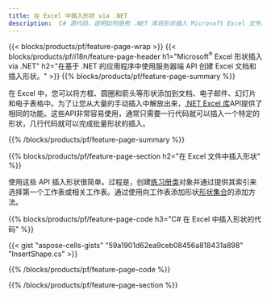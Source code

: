 ```yaml
---
title: 在 Excel 中插入形状 via .NET
description:  C# 源代码，说明如何使用 .NET 库将形状插入 Microsoft Excel 文件。
---
```

{{< blocks/products/pf/feature-page-wrap >}}
{{< blocks/products/pf/i18n/feature-page-header h1="Microsoft<sup>&reg;</sup> Excel 形状插入 via .NET" h2="在基于 .NET 的应用程序中使用服务器端 API 创建 Excel 文档和插入形状。" >}}
{{% blocks/products/pf/feature-page-summary %}}

在 Excel 中，您可以将方框、圆圈和箭头等形状添加到文档、电子邮件、幻灯片和电子表格中。为了让您从大量的手动插入中解放出来，[.NET Excel 库](https://releases.aspose.com/cells/net/)API提供了相同的功能。这些API非常容易使用，通常只需要一行代码就可以插入一个特定的形状，几行代码就可以完成批量形状的插入。

{{% /blocks/products/pf/feature-page-summary %}}

{{% blocks/products/pf/feature-page-section h2="在 Excel 文件中插入形状" %}}

使用这些 API 插入形状很简单。过程是，创建[练习册类](https://reference.aspose.com/cells/net/aspose.cells/workbook)对象并通过提供其索引来选择第一个工作表或相关工作表。通过使用向工作表添加形状[形状集合](https://reference.aspose.com/cells/net/aspose.cells.drawing/shapecollection)的添加方法。

{{% blocks/products/pf/feature-page-code h3="C# 在 Excel 中插入形状的代码" %}}

{{< gist "aspose-cells-gists" "59a1901d62ea9ceb08456a818431a898" "InsertShape.cs" >}}

{{% /blocks/products/pf/feature-page-code %}}

{{% /blocks/products/pf/feature-page-section %}}
